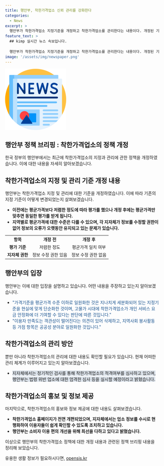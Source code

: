 ```yaml
---
title: 행안부, 착한가격업소 신뢰 관리를 강화한다
categories:
  - News
excerpt: >
  행안부가 착한가격업소 지정기준을 개정하고 착한가격업소를 관리한다는 내용이다. 개정된 기준은 평균가격만 충족하면 더 이상 저렴함을 고려하지 않는다. 또한, 지자체는 일정 기간마다 엄격한 심사를 통해 착한가격업소 유지 여부를 결정하고, 홈페이지를 전면 개편하여 업소 정보를 현행화하는 등 소비자 이용 편의를 개선하겠다고 밝혔다.
feature_text: >
  ## kimp 실시간 뉴스 속보입니다.

  행안부가 착한가격업소 지정기준을 개정하고 착한가격업소를 관리한다는 내용이다. 개정된 기준은 평균가격만 충족하면 더 이상 저렴함을 고려하지 않는다. 또한, 지자체는 일정 기간마다 엄격한 심사를 통해 착한가격업소 유지 여부를 결정하고, 홈페이지를 전면 개편하여 업소 정보를 현행화하는 등 소비자 이용 편의를 개선하겠다고 밝혔다.
image: '/assets/img/newspaper.png'
---
```


<p><img src="/assets/img/newspaper.png" alt="kimplant 속보" /></p>

<h2 data-ke-size="size26">행안부 정책 브리핑 : 착한가격업소의 정책 개정</h2>

<p data-ke-size="size16">한국 정부의 행안부에서는 최근에 착한가격업소의 지정과 관리에 관한 정책을 개정하였습니다. 이에 대한 내용을 자세히 알아보겠습니다.</p>

<h2 data-ke-size="size24">착한가격업소의 지정 및 관리 기준 개정 내용</h2>

<p data-ke-size="size16">행안부는 착한가격업소 지정 및 관리에 대한 기준을 개정하였습니다. 이에 따라 기존의 지정 기준이 어떻게 변경되었는지 살펴보겠습니다.</p>

<ul>
  <li><b>이전에는 평균가격보다 저렴한 정도에 따라 평가를 했으나 개정 후에는 평균가격만 맞추면 동일한 평가를 받게 됩니다.</b></li>
  <li><b>지역별로 평균가격에 대한 수준은 다를 수 있으며, 각 지자체가 정보를 수정할 권한이 없어 정보의 오류가 오랫동안 유지되고 있는 문제가 있습니다.</b></li>
</ul>

<table>
  <tr>
    <td style="text-align: center; height: 17px;"><b>항목</b></td>
    <td style="text-align: center; height: 17px;"><b>개정 전</b></td>
    <td style="text-align: center; height: 17px;"><b>개정 후</b></td>
  </tr>
  <tr>
    <td style="text-align: center; height: 17px;"><b>평가 기준</b></td>
    <td style="text-align: center; height: 17px;">저렴한 정도</td>
    <td style="text-align: center; height: 17px;">평균가격 일치 여부</td>
  </tr>
  <tr>
    <td style="text-align: center; height: 17px;"><b>지자체 권한</b></td>
    <td style="text-align: center; height: 17px;">정보 수정 권한 있음</td>
    <td style="text-align: center; height: 17px;">정보 수정 권한 없음</td>
  </tr>
</table>

<h2 data-ke-size="size24">행안부의 입장</h2>

<p data-ke-size="size16">행안부는 이에 대한 입장을 설명하고 있습니다. 어떤 내용을 주장하고 있는지 알아보겠습니다.</p>

<ul>
  <li><span style="color: #1a5490;">"가격기준을 평균가격 수준 이하로 일원화한 것은 지나치게 세분화되어 있는 지정기준을 현실에 맞게 단순화한 것이며, 고물가 시대에 착한가격업소가 개인 서비스 요금 안정화에 더 기여할 수 있다는 판단에 따른 것입니다."</span></li>
  <li><span style="color: #1a5490;">"이용자 만족도는 객관성이 떨어진다는 의견이 있어 삭제하고, 지역사회 봉사활동 등 가점 항목은 공공성 분야로 일원화한 것입니다."</span></li>
</ul>

<h2 data-ke-size="size24">착한가격업소의 관리 방안</h2>

<p data-ke-size="size16">뿐만 아니라 착한가격업소의 관리에 대한 내용도 확인할 필요가 있습니다. 현재 어떠한 관리 체계가 이루어지고 있는지 알아보겠습니다.</p>

<ul>
  <li><span style="background-color: #21538527;">지자체에서는 정기적인 검사를 통해 착한가격업소의 적격여부를 심사하고 있으며, 행안부는 법령 위반 업소에 대한 엄격한 심사 등을 실시할 예정이라고 밝혔습니다.</span></li>
</ul>

<h2 data-ke-size="size24">착한가격업소의 홍보 및 정보 제공</h2>

<p data-ke-size="size16">마지막으로, 착한가격업소의 홍보와 정보 제공에 대한 내용도 살펴보겠습니다.</p>

<ul>
  <li><b>착한가격업소 홈페이지가 전면 개편되었으며, 지자체에서는 업소 정보를 수시로 현행화하여 이용자들이 쉽게 확인할 수 있도록 조치하고 있습니다.</b></li>
  <li><b>행안부는 소비자 이용 편의 개선을 위해 최선을 다하고 있다고 밝혔습니다.</b></li>
</ul>

<p data-ke-size="size16">이상으로 행안부의 착한가격업소 정책에 대한 개정 내용과 관련된 정책 브리핑 내용을 정리해 보았습니다.</p>
유용한 생활 정보가 필요하시다면, <a href="https://opensis.kr" rel="dofollow">opensis.kr</a>



